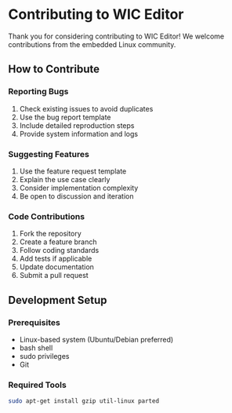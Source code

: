 # Contributing to WIC Editor

Thank you for considering contributing to WIC Editor! We welcome contributions from the embedded Linux community.

## How to Contribute

### Reporting Bugs
1. Check existing issues to avoid duplicates
2. Use the bug report template
3. Include detailed reproduction steps
4. Provide system information and logs

### Suggesting Features
1. Use the feature request template
2. Explain the use case clearly
3. Consider implementation complexity
4. Be open to discussion and iteration

### Code Contributions
1. Fork the repository
2. Create a feature branch
3. Follow coding standards
4. Add tests if applicable
5. Update documentation
6. Submit a pull request

## Development Setup

### Prerequisites
- Linux-based system (Ubuntu/Debian preferred)
- bash shell
- sudo privileges
- Git

### Required Tools
```bash
sudo apt-get install gzip util-linux parted
